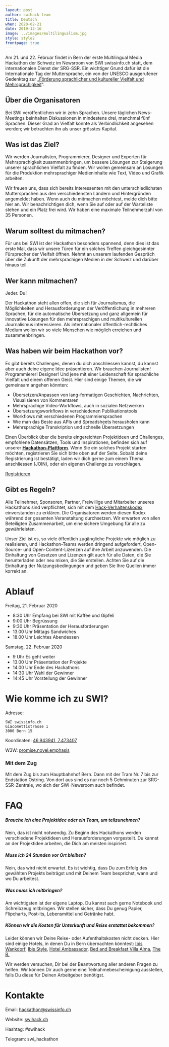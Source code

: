 ```yaml
---
layout: post
author: swihack team
title: Deutsch
when: 2020-02-21
date: 2019-12-16
image: ../images/multilingualism.jpg
style: style2
frontpage: true
---
```


Am 21. und 22. Februar findet in Bern der erste Multilingual Media Hackathon der Schweiz im Newsroom von SWI swissinfo.ch statt, dem internationalen Dienst der SRG-SSR. Ein wichtiger Grund dafür ist die Internationale Tag der Muttersprache, ein von der UNESCO ausgerufener Gedenktag zur „[Förderung sprachlicher und kultureller Vielfalt und Mehrsprachigkeit]((https://de.wikipedia.org/wiki/Internationaler_Tag_der_Muttersprache))“.

## Über die Organisatoren

Bei SWI veröffentlichen wir in zehn Sprachen. Unsere täglichen News-Meetings beinhalten Diskussionen in mindestens drei, manchmal fünf Sprachen. Dieser Grad an Vielfalt könnte als Verbindlichkeit angesehen werden; wir betrachten ihn als unser grösstes Kapital.

## Was ist das Ziel?

Wir werden Journalisten, Programmierer, Designer und Experten für Mehrsprachigkeit zusammenbringen, um bessere Lösungen zur Steigerung unserer sprachlichen Vielfalt zu finden. Wir wollen gemeinsam an Lösungen für die Produktion mehrsprachiger Medieninhalte wie Text, Video und Grafik arbeiten.

Wir freuen uns, dass sich bereits Interessenten mit den unterschiedlichsten Muttersprachen aus den verschiedensten Ländern und Hintergründen angemeldet haben. Wenn auch du mitmachen möchtest, melde dich bitte hier an. Wir benachrichtigen dich, wenn Sie auf oder auf der Warteliste stehen und ein Platz frei wird. Wir haben eine maximale Teilnehmerzahl von 35 Personen.

## Warum solltest du mitmachen?

Für uns bei SWI ist der Hackathon besonders spannend, denn dies ist das erste Mal, dass wir unsere Türen für ein solches Treffen gleichgesinnter Fürsprecher der Vielfalt öffnen. Nehmt an unserem laufenden Gespräch über die Zukunft der mehrsprachigen Medien in der Schweiz und darüber hinaus teil.

## Wer kann mitmachen?

Jeder. Du!

Der Hackathon steht allen offen, die sich für Journalismus, die Möglichkeiten und Herausforderungen der Veröffentlichung in mehreren Sprachen, für die automatische Übersetzung und ganz allgemein für innovative Lösungen für den mehrsprachigen und multikulturellen Journalismus interessieren. Als internationaler öffentlich-rechtliches Medium wollen wir so viele Menschen wie möglich erreichen und zusammenbringen.

## Was haben wir beim Hackathon vor?

Es gibt bereits Challenges, denen du dich anschliessen kannst, du kannst aber auch deine eigene Idee präsentieren. Wir brauchen Journalisten! Programmierer! Designer! Und jene mit einer Leidenschaft für sprachliche Vielfalt und einem offenen Geist. Hier sind einige Themen, die wir gemeinsam angehen könnten:

- Übersetzen/Anpassen von lang-formatigen Geschichten, Nachrichten, Visualisieren von Kommentaren
- Mehrsprachige Video-Workflows, auch in sozialen Netzwerken
- Übersetzungsworkflows in verschiedenen Publikationstools
- Workflows mit verschiedenen Programmiersprachen
- Wie man das Beste aus APIs und Spreadsheets herausholen kann
- Mehrsprachige Transkription und schnelle Übersetzungen

Einen Überblick über die bereits eingereichten Projektideen und Challenges, empfohlene Datensätzen, Tools und Inspirationen, befinden sich auf unserer **[Hackathon-Plattform](https://db.schoolofdata.ch/event/4)**. Wenn Sie ein solches Projekt starten möchten, registrieren Sie sich bitte oben auf der Seite. Sobald deine Registrierung ist bestätigt, laden wir dich gerne zum einem Thema anschliessen (JOIN), oder ein eigenen Challenge zu vorschlagen.

<a href="https://swissinfo.typeform.com/to/dNwwCQ" class="button">Registrieren</a>

## Gibt es Regeln?

Alle Teilnehmer, Sponsoren, Partner, Freiwillige und Mitarbeiter unseres Hackathons sind verpflichtet, sich mit dem [Hack-Verhaltenskodex](https://hackcodeofconduct.org/) einverstanden zu erklären. Die Organisatoren werden diesen Kodex während der gesamten Veranstaltung durchsetzen. Wir erwarten von allen Beteiligten Zusammenarbeit, um eine sichere Umgebung für alle zu gewährleisten.

Unser Ziel ist es, so viele öffentlich zugängliche Projekte wie möglich zu realisieren, und Hackathon-Teams werden dringend aufgefordert, Open-Source- und Open-Content-Lizenzen auf ihre Arbeit anzuwenden. Die Einhaltung von Gesetzen und Lizenzen gilt auch für alle Daten, die Sie herunterladen oder neu mixen, die Sie erstellen. Achten Sie auf die Einhaltung der Nutzungsbedingungen und geben Sie Ihre Quellen immer korrekt an.

# Ablauf

Freitag, 21. Februar 2020

- 8:30 Uhr Empfang bei SWI mit Kaffee und Gipfeli  
- 9:00 Uhr Begrüssung  
- 9:30 Uhr Präsentation der Herausforderungen  
- 13.00 Uhr Mittags Sandwiches  
- 18.00 Uhr Leichtes Abendessen  

Samstag, 22. Februar 2020

- 9 Uhr Es geht weiter
- 13.00 Uhr Präsentation der Projekte
- 14.00 Uhr Ende des Hackathons
- 14:30 Uhr Wahl der Gewinner
- 14:45 Uhr Vorstellung der Gewinner

# Wie komme ich zu SWI?

Adresse:
```
SWI swissinfo.ch
Giacomettistrasse 1
3000 Bern 15
```

Koordinaten: [46.943941, 7.473407](https://goo.gl/maps/vxgdVVXrPjxwvVNf6)

W3W: [promise.novel.emphasis](https://w3w.co/promise.novel.emphasis)

### Mit dem Zug

Mit dem Zug bis zum Hauptbahnhof Bern. Dann mit der Tram Nr. 7 bis zur Endstation Ostring. Von dort aus sind es nur noch 5 Gehminuten zur SRG-SSR-Zentrale, wo sich der SWI-Newsroom auch befindet.

# FAQ

##### Brauche ich eine Projektidee oder ein Team, um teilzunehmen?

Nein, das ist nicht notwendig. Zu Beginn des Hackathons werden verschiedene Projektideen und Herausforderungen vorgestellt. Du kannst an der Projektidee arbeiten, die Dich am meisten inspiriert.

##### Muss ich 24 Stunden vor Ort bleiben?

Nein, das wird nicht erwartet. Es ist wichtig, dass Du zum Erfolg des gewählten Projekts beiträgst und mit Deinem Team besprichst, wann und wo Du arbeitest.

##### Was muss ich mitbringen?

Am wichtigsten ist der eigene Laptop. Du kannst auch gerne Notebook und Schreibzeug mitbringen. Wir stellen sicher, dass Du genug Papier, Flipcharts, Post-its, Lebensmittel und Getränke habt.

##### Können wir die Kosten für Unterkunft und Reise erstattet bekommen?

Leider können wir Deine Reise- oder Aufenthaltskosten nicht decken. Hier sind einige Hotels, in denen Du in Bern übernachten könntest: [Ibis Wankdorf](https://all.accor.com/hotel/5007/index.de.shtml?dateIn=&nights=&compositions=1&stayplus=false#origin=ibis), [Ibis Style](https://all.accor.com/ssr/app/ibis/hotels/bern-switzerland/ase-ibs/index.de.shtml?compositions=1&stayplus=false&order_hotels_by=RECOMMENDATION&utm_term=mar&gclid=Cj0KCQiA89zvBRDoARIsAOIePbDEGjRJAWw7bq793qz0a8RknzbZyL0qPlyXEXGoRnSw9xQ3raqIocQaAsrUEALw_wcB&utm_campaign=ppc-ibs-mar-goo-ch-de-ch-exa-sear-bp&utm_medium=cpc&utm_source=google&utm_content=ch-de-CH-V0398), [Hotel Ambassador](https://www.guestreservations.com/hotel-ambassador/booking?gclid=Cj0KCQiA89zvBRDoARIsAOIePbDKtfrdwYBWtwCqBmowk2oE8P9vi6A4V_P8-0pf_wC_pJrk3vfH5Q0aAkMkEALw_wcB), [Bed and Breakfast Villa Alma](http://bed-breakfast-villa-alma.bern-hotel.com/de/), [The B.](https://www.theb.ch/)

Wir werden versuchen, Dir bei der Beantwortung aller anderen Fragen zu helfen. Wir können Dir auch gerne eine Teilnahmebescheinigung ausstellen, falls Du diese für Deinen Arbeitgeber benötigst.

# Kontakte

Email: [hackathon@swissinfo.ch](mailto:hackathon@swissinfo.ch)

Website: [swihack.ch](http://swihack.ch)

Hashtag: #swihack

Telegram: swi_hackathon
